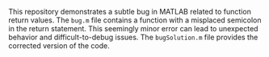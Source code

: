 This repository demonstrates a subtle bug in MATLAB related to function return values.  The `bug.m` file contains a function with a misplaced semicolon in the return statement. This seemingly minor error can lead to unexpected behavior and difficult-to-debug issues. The `bugSolution.m` file provides the corrected version of the code.